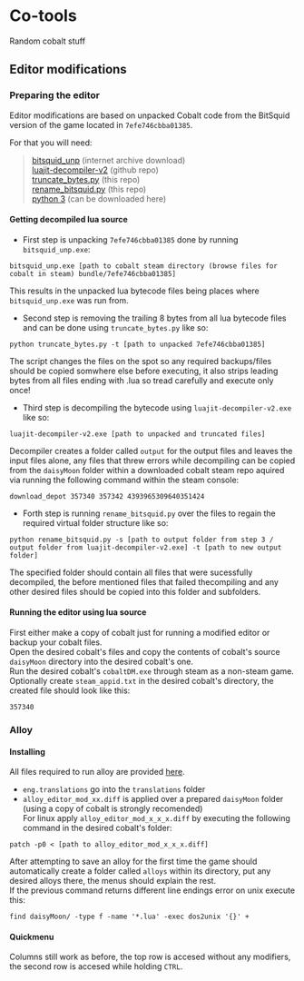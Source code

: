 # Co-tools
Random cobalt stuff

## Editor modifications

### Preparing the editor

Editor modifications are based on unpacked Cobalt code from the BitSquid version of the game located in `7efe746cbba01385`.  

For that you will need:  

> [bitsquid_unp](https://web.archive.org/web/20221018164344/https://zenhax.com/download/file.php?id=959&sid=b46f061347c43223468aa896550bd9eb) (internet archive download)  
> [luajit-decompiler-v2](https://github.com/marsinator358/luajit-decompiler-v2) (github repo)  
> [truncate_bytes.py](/truncate_bytes.py) (this repo)  
> [rename_bitsquid.py](/rename_bitsquid.py) (this repo)  
> [python 3](https://www.python.org/downloads/) (can be downloaded here)  

#### Getting decompiled lua source

- First step is unpacking `7efe746cbba01385` done by running `bitsquid_unp.exe`:  
```
bitsquid_unp.exe [path to cobalt steam directory (browse files for cobalt in steam) bundle/7efe746cbba01385]
```
This results in the unpacked lua bytecode files being places where `bitsquid_unp.exe` was run from.  
- Second step is removing the trailing 8 bytes from all lua bytecode files and can be done using `truncate_bytes.py` like so:
```
python truncate_bytes.py -t [path to unpacked 7efe746cbba01385]
```
The script changes the files on the spot so any required backups/files should be copied somwhere else before executing, it also strips leading bytes from all files ending with .lua so tread carefully and execute only once!  
- Third step is decompiling the bytecode using `luajit-decompiler-v2.exe` like so:
```
luajit-decompiler-v2.exe [path to unpacked and truncated files]
```
Decompiler creates a folder called `output` for the output files and leaves the input files alone, any files that threw errors while decompiling can be copied from the `daisyMoon` folder within a downloaded cobalt steam repo aquired via running the following command within the steam console:  
```
download_depot 357340 357342 4393965309640351424
```
- Forth step is running `rename_bitsquid.py` over the files to regain the required virtual folder structure like so:  
```
python rename_bitsquid.py -s [path to output folder from step 3 / output folder from luajit-decompiler-v2.exe] -t [path to new output folder]
```
The specified folder should contain all files that were sucessfully decompiled, the before mentioned files that failed thecompiling and any other desired files should be copied into this folder and subfolders.  

#### Running the editor using lua source
First either make a copy of cobalt just for running a modified editor or backup your cobalt files.  
Open the desired cobalt's files and copy the contents of cobalt's source `daisyMoon` directory into the desired cobalt's one.  
Run the desired cobalt's `cobaltDM.exe` through steam as a non-steam game.  
Optionally create `steam_appid.txt` in the desired cobalt's directory, the created file should look like this:  
```
357340
```

### Alloy
#### Installing
All files required to run alloy are provided [here](/alloy).  
- `eng.translations` go into the `translations` folder  
- `alloy_editor_mod_xx.diff` is applied over a prepared `daisyMoon` folder (using a copy of cobalt is strongly recomended)  
For linux apply `alloy_editor_mod_x_x_x.diff` by executing the following command in the desired cobalt's folder:
```
patch -p0 < [path to alloy_editor_mod_x_x_x.diff]
```
After attempting to save an alloy for the first time the game should automatically create a folder called `alloys` within its directory, put any desired alloys there, the menus should explain the rest.  
If the previous command returns different line endings error on unix execute this:  
```
find daisyMoon/ -type f -name '*.lua' -exec dos2unix '{}' +
```
#### Quickmenu
Columns still work as before, the top row is accesed without any modifiers, the second row is accesed while holding `CTRL`.
